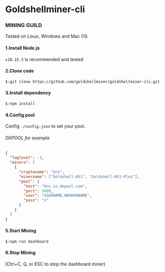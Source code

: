 # Goldshellminer-cli

### MINING GUILD

Tested on Linux, Windows and Mac OS. 

#### 1.Install Node.js 
```v10.15.3``` is recommended and tested
#### 2.Clone code
 ```$:git clone https://github.com/goldshellminer/goldshellminer-cli.git```
#### 3.Install dependency
```$:npm install```
#### 4.Config pool
Config `./config.json` to set your pool.
###### DXPOOL for example
``` json
{
  "loglevel": -1,
  "miners": [
    {
      "cryptoname": "hns",
      "minername": ["Goldshell-HS1", "Goldshell-HS1-Plus"],
      "pool": {
        "host": "hns.ss.dxpool.com",
        "port": 3009,
        "user": "USERNAME.WORKERNAME",
        "pass": "x"
      }
    }
  ]
}
```
#### 5.Start Mining
```$:npm run dashboard ```

#### 6.Stop Mining
(Ctrl+C, Q, or ESC to stop the dashboard miner)
